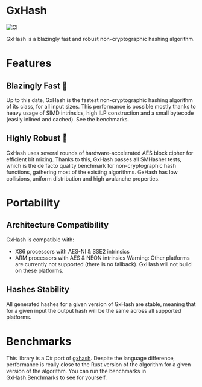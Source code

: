 ﻿# GxHash

![CI](https://github.com/ogxd/gxhash-csharp/actions/workflows/.github-ci.yml/badge.svg)

GxHash is a blazingly fast and robust non-cryptographic hashing algorithm.

# Features

## Blazingly Fast 🚀
Up to this date, GxHash is the fastest non-cryptographic hashing algorithm of its class, for all input sizes. This performance is possible mostly thanks to heavy usage of SIMD intrinsics, high ILP construction and a small bytecode (easily inlined and cached).
See the benchmarks.

## Highly Robust 🗿
GxHash uses several rounds of hardware-accelerated AES block cipher for efficient bit mixing.
Thanks to this, GxHash passes all SMHasher tests, which is the de facto quality benchmark for non-cryptographic hash functions, gathering most of the existing algorithms. GxHash has low collisions, uniform distribution and high avalanche properties.

# Portability

## Architecture Compatibility
GxHash is compatible with:

- X86 processors with AES-NI & SSE2 intrinsics
- ARM processors with AES & NEON intrinsics
Warning: Other platforms are currently not supported (there is no fallback). GxHash will not build on these platforms.

## Hashes Stability
All generated hashes for a given version of GxHash are stable, meaning that for a given input the output hash will be the same across all supported platforms.

# Benchmarks

This library is a C# port of [gxhash](https://github.com/ogxd/gxhash). Despite the language difference, performance is really close to the Rust version of the algorithm for a given version of the algorithm. You can run the benchmarks in GxHash.Benchmarks to see for yourself.
